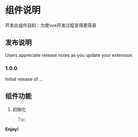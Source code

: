 # 组件说明

开发此组件目的：为使vue开发过程变得更简易

## 发布说明

Users appreciate release notes as you update your extension.

### 1.0.0

Initial release of ...

## 组件功能

1. 初始化

> Tip: 

**Enjoy!**
